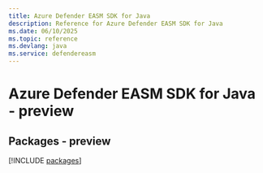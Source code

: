 ```yaml
---
title: Azure Defender EASM SDK for Java
description: Reference for Azure Defender EASM SDK for Java
ms.date: 06/10/2025
ms.topic: reference
ms.devlang: java
ms.service: defendereasm
---
```

# Azure Defender EASM SDK for Java - preview
## Packages - preview
[!INCLUDE [packages](defender-easm-index.md)]